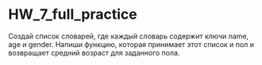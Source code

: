 # HW_7_full_practice
Создай список словарей, где каждый словарь содержит ключи name, age и gender. Напиши функцию, которая принимает этот список и пол и возвращает средний возраст для заданного пола.
